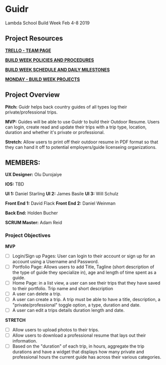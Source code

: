 # Guidr
Lambda School Build Week Feb 4-8 2019

## Project Resources

**[TRELLO - TEAM PAGE](https://trello.com/guidr3)**

**[BUILD WEEK POLICIES AND PROCEDURES](https://www.notion.so/Policies-and-Procedures-19e679fc1a284b668d8132dd8d7228cd)**

**[BUILD WEEK SCHEDULE AND DAILY MILESTONES](https://www.notion.so/Build-week-Schedule-and-Daily-Milestones-7f0aca2ad598459fa4492fdac9881d5b)**

**[MONDAY - BUILD WEEK PROJECTS](https://lambdaschool.monday.com/boards/165411499/pulses/170248161)**

## Project Overview
**Pitch:** Guidr helps back country guides of all types log their private/professional trips. 

**MVP:** Guides will be able to use Guidr to build their Outdoor Resume. Users can login, create read and update their trips with a trip type, location, duration and whether it's private or professional.

**Stretch:** Allow users to print off their outdoor resume in PDF format so that they can hand it off to potential employers/guide licenseing organizations.

## MEMBERS:

**UX Designer:** Olu Durojaiye

**IOS:** TBD

**UI 1:** Daniel Starling
**UI 2:** James Basile
**UI 3:** Will Schulz

**Front End 1:** David Flack
**Front End 2:** Daniel Weinman

**Back End:** Holden Bucher

**SCRUM Master:** Adam Reid

### Project Objectives

**MVP**

- [ ] Login/Sign up Pages: User can login to their account or sign up for an account using a Username and Password. 
- [ ] Portfolio Page: Allows users to add Title, Tagline (short description of the type of guide they specialize in), age and length of time spent as a guide. 
- [ ] Home Page: in a list view, a user can see their trips that they have saved to their portfolio. Trip name and short description 
- [ ] A user can delete a trip.
- [ ] A user can create a trip. A trip must be able to have a title, description, a "private/professional" toggle option, a type, duration and date.
- [ ] A user can edit a trips details duration length and date.

**STRETCH**

- [ ] Allow users to upload photos to their trips. 
- [ ] Allow users to download a professional resume that lays out their information.
- [ ] Based on the "duration" of each trip, in hours, aggregate the trip durations and have a widget that displays how many private and professional hours the current guide has across their various categories. 

